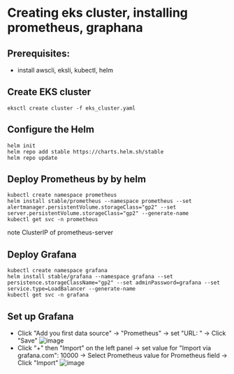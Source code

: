 # Creating eks cluster, installing prometheus, graphana
## Prerequisites:
* install awscli, eksli, kubectl, helm
## Create EKS cluster
~~~
eksctl create cluster -f eks_cluster.yaml
~~~
## Configure the Helm
~~~
helm init
helm repo add stable https://charts.helm.sh/stable
helm repo update
~~~
## Deploy Prometheus by by helm
~~~
kubectl create namespace prometheus
helm install stable/prometheus --namespace prometheus --set alertmanager.persistentVolume.storageClass="gp2" --set server.persistentVolume.storageClass="gp2" --generate-name
kubectl get svc -n prometheus
~~~
note ClusterIP of prometheus-server
## Deploy Grafana
~~~
kubectl create namespace grafana
helm install stable/grafana --namespace grafana --set persistence.storageClassName="gp2" --set adminPassword=grafana --set service.type=LoadBalancer --generate-name
kubectl get svc -n grafana
~~~
## Set up Grafana
* Click "Add you first data source" -> "Prometheus" -> set "URL: <clusterIP of prometheus server>" -> Click "Save"
![image](https://user-images.githubusercontent.com/53195216/105606365-01be3c00-5daa-11eb-804a-684d45f50b95.png)
* Click "+" then "Import" on the left panel -> set value for "Import via grafana.com": 10000 -> Select Prometheus value for Prometheus field -> Click "Import"
  ![image](https://user-images.githubusercontent.com/53195216/105606560-31217880-5dab-11eb-809d-5473fb719403.png)

